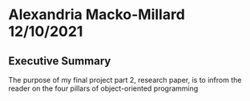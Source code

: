 # Alexandria Macko-Millard 12/10/2021

## Executive Summary
The purpose of my final project part 2, research paper, is to infrom the reader on the four pillars of object-oriented programming
